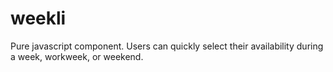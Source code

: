 # weekli

Pure javascript component. Users can quickly select their availability during a week, workweek, or weekend.
